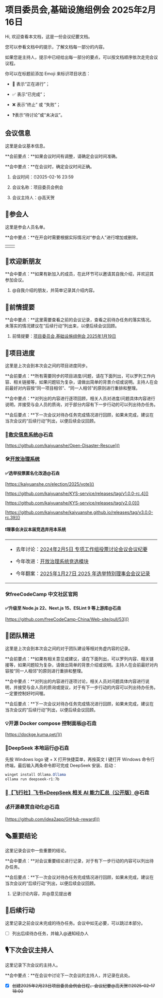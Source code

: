 # 项目委员会,基础设施组例会 2025年2月16日

<div class="callout">

Hi, 欢迎查看本文档，这是一份会议纪要文档。

您可以参看文档中的提示，了解文档每一部分的内容。

如果您是主持人，提示中已经给出每一部分的要点，可以按文档顺序依次走完会议议程。



你可以在标题前添加 Emoji 来标识项目状态：

- 🚧 表示“正在进行”；

- ✅ 表示“已完成”；

- ❌ 表示“终止” 或 “失败”；

- ❓表示“待讨论”或“未决议”。

</div>

## 会议信息

<div class="callout">

这里是会议基本信息。

**会前要点：**如果会议时间有调整，请确定会议时间准确。

**会中要点：**在会议时，确定会议时间正确。

</div>

1. 会议时间：⏰2025-02-16 23:59

2. 会议名称：项目委员会例会

3. 会议主持人：@高天贺

## 👤参会人

<div class="callout">

这里是参会人员名单。

**会中要点：**在开会时需要根据实际情况对“参会人”进行增加或删除。

</div>

<table><tbody><tr>
<td>

</td>
<td>

</td>
</tr></tbody></table>

## 👏欢迎新朋友

<div class="callout">

**会中要点：**如果有新加入的成员，在此环节可以邀请其自我介绍，并欢迎其参加会议。

</div>

1. @自我介绍的朋友，并简单记录其介绍内容。



## 📄前情提要

<div class="callout">

**会中要点：**这里需要查看之前的会议记录，查看之前待办任务的落实情况。未落实的情况建议在“后续行动”列出来，以便后续会议回顾。

</div>

1. 前情提要：[项目委员会,基础设施组例会 2025年1月19日](https://kaiyuanshe.feishu.cn/wiki/Eo1Hwy4JHi0E4pkPrXQcAIDinhh?from=from_copylink)



## 🚧项目进度

<div class="callout">

这里是上次会到本次会之间的项目进度同步。

**会前要点：**所有需要同步的项目进度/问题，请在下面列出，可以罗列工作内容、相关链接等，如果问题较为复杂，请做出简单的背景介绍或说明。主持人在会前最好对内容按“同一项目相邻”、“同一人相邻”的原则进行重排和整理。

**会中要点：**对列出的内容进行逐项回顾，相关人员对进度/问题具体内容进行说明，并接受与会人员的质询，对于部分内容有下一步行动的可以列出待办任务。

**会后要点：**下一次会议对待办任务完成情况进行回顾，如果未完成，建议在当次会议的“后续行动”列出，以便后续会议回顾。

</div>

### 🚧[救灾信息系统](https://kaiyuanshe.feishu.cn/wiki/PbrqwgnNjiYJqHkXNOXcDxCRnZg)@石垚

[https://github.com/kaiyuanshe/Open-Disaster-Rescue]()

### 🛠️[开放治理系统](https://kaiyuanshe.feishu.cn/wiki/VpY9wRitDiiObVkNsXycWP3Gnmf)

#### ✅选举投票匿名化改造@石垚

[https://kaiyuanshe.cn/election/2025/vote]()

[https://github.com/kaiyuanshe/KYS-service/releases/tag/v1.0.0-rc.4]()

[https://github.com/kaiyuanshe/KYS-service/releases/tag/v2.0.0]()

[https://github.com/kaiyuanshe/kaiyuanshe.github.io/releases/tag/v3.0.0-rc.39]()

#### ❗理事会决议本届竞选弃用本系统

<table><tbody><tr>
<td>

- 去年讨论：[2024年2月5日 专项工作组投票讨论会议会议纪要](https://kaiyuanshe.feishu.cn/docx/FRVmdH2SBoGGFmxhxKIc5U6wn8e)

- 今年改进：[开放治理系统竞选模块](https://kaiyuanshe.feishu.cn/wiki/WQBFwOayHi6vi8ktvcIcgNDdnrf?fromScene=spaceOverview)

- 今年翻案：[2025年1月27日 2025 年选举特别理事会会议记录](https://kaiyuanshe.feishu.cn/wiki/IbkPw8m20iZcrKkRnWdcgeNBn6c#share-RVr6dmF0bo2KP7xmy56csO2gnkg)

</td>
<td>

</td>
</tr></tbody></table>

### 🛠️freeCodeCamp 中文社区官网

#### ✅升级至 Node\.js 22、Next\.js 15、ESLint 9 等上游库@石垚

[https://github.com/freeCodeCamp-China/Web-site/pull/53]()



## 🤼团队精进

<div class="callout">

这里是上次会到本次会之间的对于团队建设等相对务虚内容的记录。

**会前要点：**如果有相关意见或建议，请在下面列出，可以罗列内容、相关链接等，如果问题较为复杂，请做出简单的背景介绍或说明。主持人在会前最好对内容按“同一人相邻”的原则进行重排和整理。

**会中要点：**对列出的内容进行逐项讨论，相关人员对问题具体内容进行说明，并接受与会人员的质询或提议，对于有下一步行动的内容可以列出待办任务。一定要控制好时间喔。

**会后要点：**下一次会议对待办任务完成情况进行回顾，如果未完成，建议在当次会议的“后续行动”列出，以便后续会议回顾。

</div>

### 💡开源 Docker compose 控制面板@石垚

[https://dockge.kuma.pet/]()

### 🤖DeepSeek 本地运行@石垚

先按 Windows logo 键 \+ X 打开快捷菜单，再按英文 I 键打开 Windows 命令行终端，最后输入两条命令即可完成 DeepSeek 安装、启动：

```PowerShell
winget install Ollama.Ollama
ollama run deepseek-r1:7b
```

### 🤖[【飞行社】飞书×DeepSeek 相关 AI 能力汇总（公开版）](https://www.feishu.cn/community/article?id=7468870313166503940)@石垚



### 💰开源悬赏自动化@石垚

[https://github.com/idea2app/GitHub-reward]()

## 🗞️重要结论

<div class="callout">

这里记录会议中一些重要的结论。

**会中要点：**对会议重要结论进行记录，对于有下一步行动的内容可以列出待办任务。

**会后要点：**下一次会议对待办任务完成情况进行回顾，如果未完成，建议在当次会议的“后续行动”列出，以便后续会议回顾。

</div>

1. 记录讨论内容，并@意见提出者



## 🤺后续行动

<div class="callout">

这里记录之前会议未完成的待办任务。会议中如无必要，可以跳过本部分。

</div>

* [ ] 列出后续待办任务，并输入@通知经办人



## 🎙️下次会议主持人

<div class="callout">

这里记录下次会议的主持人。

**会中要点：**在会议中讨论下一次会议的主持人，并记录在此处。

</div>

* [x] ~~创建2025年2月23日项目委员会例会日程、会议纪要@高天贺⏰2025-02-17 18:00~~



